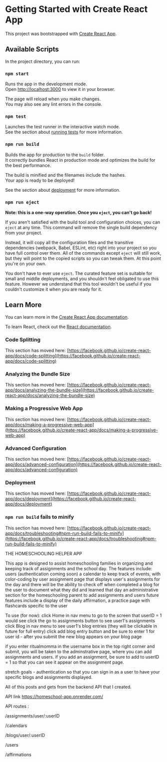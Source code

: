 # Getting Started with Create React App

This project was bootstrapped with [Create React App](https://github.com/facebook/create-react-app).

## Available Scripts

In the project directory, you can run:

### `npm start`

Runs the app in the development mode.\
Open [http://localhost:3000](http://localhost:3000) to view it in your browser.

The page will reload when you make changes.\
You may also see any lint errors in the console.

### `npm test`

Launches the test runner in the interactive watch mode.\
See the section about [running tests](https://facebook.github.io/create-react-app/docs/running-tests) for more information.

### `npm run build`

Builds the app for production to the `build` folder.\
It correctly bundles React in production mode and optimizes the build for the best performance.

The build is minified and the filenames include the hashes.\
Your app is ready to be deployed!

See the section about [deployment](https://facebook.github.io/create-react-app/docs/deployment) for more information.

### `npm run eject`

**Note: this is a one-way operation. Once you `eject`, you can't go back!**

If you aren't satisfied with the build tool and configuration choices, you can `eject` at any time. This command will remove the single build dependency from your project.

Instead, it will copy all the configuration files and the transitive dependencies (webpack, Babel, ESLint, etc) right into your project so you have full control over them. All of the commands except `eject` will still work, but they will point to the copied scripts so you can tweak them. At this point you're on your own.

You don't have to ever use `eject`. The curated feature set is suitable for small and middle deployments, and you shouldn't feel obligated to use this feature. However we understand that this tool wouldn't be useful if you couldn't customize it when you are ready for it.

## Learn More

You can learn more in the [Create React App documentation](https://facebook.github.io/create-react-app/docs/getting-started).

To learn React, check out the [React documentation](https://reactjs.org/).

### Code Splitting

This section has moved here: [https://facebook.github.io/create-react-app/docs/code-splitting](https://facebook.github.io/create-react-app/docs/code-splitting)

### Analyzing the Bundle Size

This section has moved here: [https://facebook.github.io/create-react-app/docs/analyzing-the-bundle-size](https://facebook.github.io/create-react-app/docs/analyzing-the-bundle-size)

### Making a Progressive Web App

This section has moved here: [https://facebook.github.io/create-react-app/docs/making-a-progressive-web-app](https://facebook.github.io/create-react-app/docs/making-a-progressive-web-app)

### Advanced Configuration

This section has moved here: [https://facebook.github.io/create-react-app/docs/advanced-configuration](https://facebook.github.io/create-react-app/docs/advanced-configuration)

### Deployment

This section has moved here: [https://facebook.github.io/create-react-app/docs/deployment](https://facebook.github.io/create-react-app/docs/deployment)

### `npm run build` fails to minify

This section has moved here: [https://facebook.github.io/create-react-app/docs/troubleshooting#npm-run-build-fails-to-minify](https://facebook.github.io/create-react-app/docs/troubleshooting#npm-run-build-fails-to-minify)

THE HOMESCHOOLING HELPER APP

This app is designed to assist homeschooling families in organizing and keeping track of assignments and the school day.  The features include:
users (authentication coming soon)
a calendar to keep track of events, with color-coding by user
assignment page that displays user's assignments for the day and there will be the ability to check off when completed
a blog for the user to document what they did and learned that day
an administrative section for the homeschooling parent to add assignments and users
future features include a display of the daily affirmation, a practice page with flashcards specific to the user

To use (for now):
click Home in nav menu to go to the screen that userID = 1 would see
click the go to assignments button to see user1's assignments
click Blog in nav menu to see user1's blog entries (they will be clickable in future for full entry)
click add blog entry button and be sure to enter 1 for user id - after you submit the new blog appears on your blog page

if you enter ritualmomma in the username box in the top right corner and submit, you will be taken to the adminstrative page, where you can add assignments and users. if you add an assignment, be sure to add to userID = 1 so that you can see it appear on the assignment page.

stretch goals - authentication so that you can sign in as a user to have your specific blogs and assignments displayed.

All of this posts and gets from the backend API that I created.


API link https://homeschool-app.onrender.com/

API routes :

/assignments/user/:userID

/calendars

/blogs/user/:userID

/users

/affirmations
